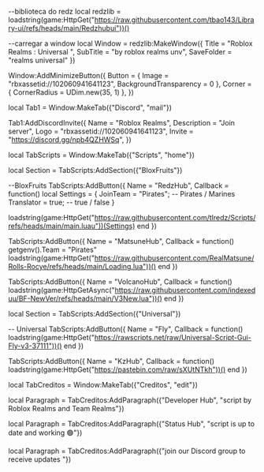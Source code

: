 --biblioteca do redz
local redzlib = loadstring(game:HttpGet("https://raw.githubusercontent.com/tbao143/Library-ui/refs/heads/main/Redzhubui"))()

--carregar a window 
local Window = redzlib:MakeWindow({
  Title = "Roblox Realms : Universal ",
  SubTitle = "by roblox realms unv",
  SaveFolder = "realms universal"
})

Window:AddMinimizeButton({
    Button = { Image = "rbxassetid://102060941641123", BackgroundTransparency = 0 },
    Corner = { CornerRadius = UDim.new(35, 1) },
})

local Tab1 = Window:MakeTab({"Discord", "mail"})

Tab1:AddDiscordInvite({
    Name = "Roblox Realms",
    Description = "Join server",
    Logo = "rbxassetid://102060941641123",
    Invite = "https://discord.gg/npb4QZHWSq",
})


local TabScripts = Window:MakeTab({"Scripts", "home"})

local Section = TabScripts:AddSection({"BloxFruits"})

--BloxFruits
TabScripts:AddButton({
    Name = "RedzHub",
    Callback = function()
        local Settings = {
    JoinTeam = "Pirates"; -- Pirates / Marines
    Translator = true;   -- true / false
}

loadstring(game:HttpGet("https://raw.githubusercontent.com/tlredz/Scripts/refs/heads/main/main.luau"))(Settings)
    end
})


TabScripts:AddButton({
    Name = "MatsuneHub",
    Callback = function()
        getgenv().Team = "Pirates"
loadstring(game:HttpGet("https://raw.githubusercontent.com/RealMatsune/Rolls-Rocye/refs/heads/main/Loading.lua"))()
    end
})

TabScripts:AddButton({
    Name = "VolcanoHub",
    Callback = function()
        loadstring(game:HttpGetAsync("https://raw.githubusercontent.com/indexeduu/BF-NewVer/refs/heads/main/V3New.lua"))()
    end
})


local Section = TabScripts:AddSection({"Universal"})

-- Universal 
TabScripts:AddButton({
    Name = "Fly",
    Callback = function()
        loadstring(game:HttpGet("https://rawscripts.net/raw/Universal-Script-Gui-Fly-v3-37111"))()
    end
})

TabScripts:AddButton({
    Name = "KzHub",
    Callback = function()
        loadstring(game:HttpGet("https://pastebin.com/raw/sXUtNTkh"))()
    end
})

local TabCreditos = Window:MakeTab({"Creditos", "edit"})

local Paragraph = TabCreditos:AddParagraph({"Developer Hub", "script by Roblox Realms and Team Realms"})

local Paragraph = TabCreditos:AddParagraph({"Status Hub", "script is up to date and working 🟢"})

local Paragraph = TabCreditos:AddParagraph({"join our Discord group to receive updates "})


